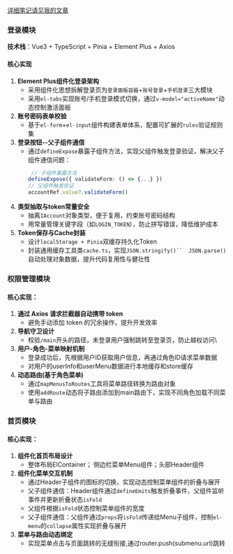 [详细笔记请见我的文章](https://nie7-melon.github.io/2025/04/15/23-nievuets/)
### 登录模块
**技术栈**：Vue3 + TypeScript + Pinia + Element Plus + Axios  
#### 核心实现  
1. **Element Plus组件化登录架构**  
   - 采用组件化思想拆解登录页为`登录面板容器`+`账号登录`+`手机登录`三大模块
   - 采用`el-tabs`实现账号/手机登录模式切换，通过`v-model="activeName"`动态控制激活面板
2. **账号密码表单校验**  
   - 基于`el-form`+`el-input`组件构建表单体系，配置可扩展的`rules`验证规则集
3. **登录按钮--父子组件通信**  
   - 通过`defineExpose`暴露子组件方法，实现父组件触发登录验证，解决父子组件通信问题：  
     ```ts
      // 子组件暴露方法
     defineExpose({ validateForm: () => {...} })
     // 父组件触发验证
     accountRef.value?.validateForm()
     ```
4. **类型抽取与token常量安全**  
   - 抽离`IAccount`对象类型，便于复用，约束账号密码结构
   - 用常量管理关键字段（如`LOGIN_TOKEN`），防止拼写错误，降低维护成本
5. **Token保存与Cache封装**
   - 设计`localStorage + Pinia`双缓存持久化Token 
   - 封装通用缓存工具类`cache.ts`，实现`JSON.stringify()``	JSON.parse()`自动处理对象数据，提升代码复用性与健壮性
### 权限管理模块
#### 核心实现：
1. **通过 Axios 请求拦截器自动携带 token**
   - 避免手动添加 token 的冗余操作，提升开发效率
2. **导航守卫设计**
   - 校验`/main`开头的路径，未登录用户强制跳转至登录页，防止越权访问\
3. **用户-角色-菜单映射机制**
   - 登录成功后，先根据用户ID获取用户信息，再通过角色ID请求菜单数据
   - 对用户的userInfo和userMenu数据进行本地缓存和store缓存
4. **动态路由(基于角色菜单)**
   - 通过`mapMenusToRoutes`工具将菜单路径转换为路由对象
   - 使用`addRoute`动态将子路由添加到main路由下，实现不同角色加载不同菜单与路由
### 首页模块
#### 核心实现：
1. **组件化首页布局设计**
   - 整体布局ElContainer； 侧边栏菜单Menu组件；头部Header组件
2. **组件化菜单交互机制**
   - 通过Header子组件的图标的切换，实现动态控制菜单组件的折叠与展开
   - 父子组件通信：Header组件通过`defineEmits`触发折叠事件，父组件监听事件并更新折叠状态`isFold`
   - 父组件根据`isFold`状态控制菜单组件的宽度
   - 父子组件通信：父组件通过`props`将`isFold`传递给Menu子组件，控制`el-menu`的`collapse`属性实现折叠与展开
3. **菜单与路由动态绑定**
   - 实现菜单点击与页面跳转的无缝衔接,通过router.push(submenu.url)跳转
